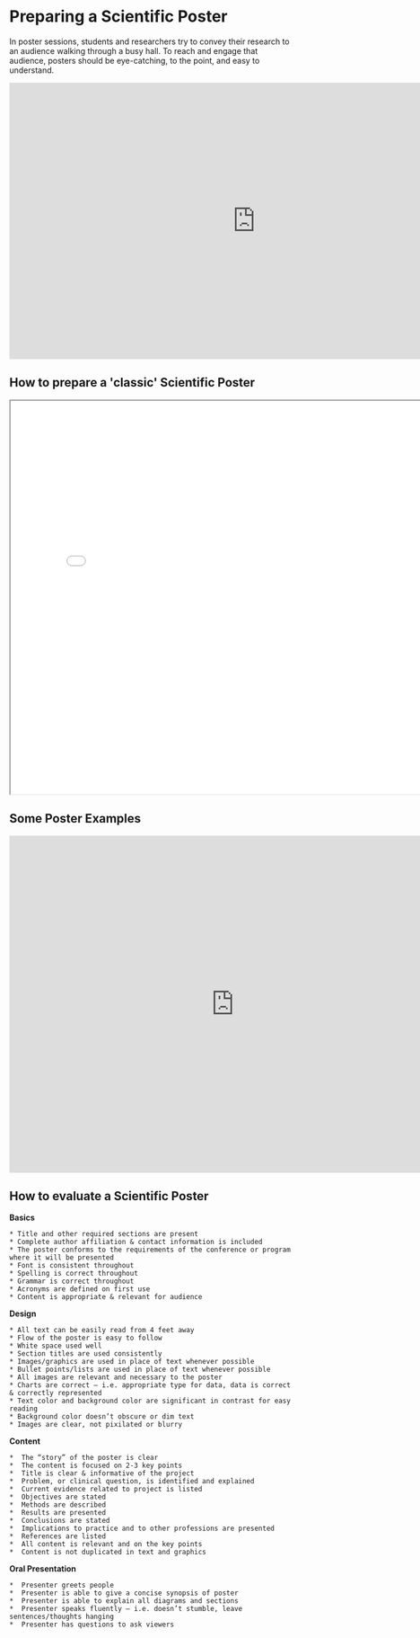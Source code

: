 # Preparing a Scientific Poster

In poster sessions, students and researchers try to convey their research to an audience walking through a busy hall. To reach and engage that audience, posters should be eye-catching, to the point, and easy to understand. 

<iframe width="875" height="492" src="https://www.youtube.com/embed/1RwJbhkCA58" title="YouTube video player" frameborder="0" allow="accelerometer; autoplay; clipboard-write; encrypted-media; gyroscope; picture-in-picture" allowfullscreen></iframe>

## How to prepare a 'classic' Scientific Poster

<iframe width="800" height="700" src="HowToPrepareAScientificPoster.pdf"></iframe>


## Some Poster Examples 
<iframe src="https://postersmysell.psych.hms.harvard.edu/" frameborder="0.1" width="800" height="600"></iframe>

## How to evaluate a Scientific Poster

**Basics**
```{toggle}
* Title and other required sections are present
* Complete author affiliation & contact information is included
* The poster conforms to the requirements of the conference or program where it will be presented
* Font is consistent throughout
* Spelling is correct throughout
* Grammar is correct throughout
* Acronyms are defined on first use
* Content is appropriate & relevant for audience
```

**Design**
```{toggle}
* All text can be easily read from 4 feet away
* Flow of the poster is easy to follow
* White space used well
* Section titles are used consistently
* Images/graphics are used in place of text whenever possible
* Bullet points/lists are used in place of text whenever possible
* All images are relevant and necessary to the poster
* Charts are correct – i.e. appropriate type for data, data is correct & correctly represented
* Text color and background color are significant in contrast for easy reading
* Background color doesn’t obscure or dim text
* Images are clear, not pixilated or blurry
```

**Content**
```{toggle}
*  The “story” of the poster is clear
*  The content is focused on 2-3 key points
*  Title is clear & informative of the project
*  Problem, or clinical question, is identified and explained
*  Current evidence related to project is listed
*  Objectives are stated
*  Methods are described
*  Results are presented
*  Conclusions are stated
*  Implications to practice and to other professions are presented
*  References are listed
*  All content is relevant and on the key points
*  Content is not duplicated in text and graphics
```

**Oral Presentation**
```{toggle}
*  Presenter greets people
*  Presenter is able to give a concise synopsis of poster
*  Presenter is able to explain all diagrams and sections
*  Presenter speaks fluently – i.e. doesn’t stumble, leave sentences/thoughts hanging
*  Presenter has questions to ask viewers
```



